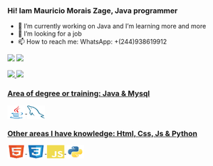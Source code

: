 ### Hi! Iam Mauricio Morais Zage, Java programmer

- 🔭 I’m currently working on Java and I’m learning more and more
- 🤔 I’m looking for a job
- 📫 How to reach me: WhatsApp: +(244)938619912
<div> 
  <a href = "mailto:mauriciomoraiszage@gmail.com"><img src="https://img.shields.io/badge/-Gmail-%23333?style=for-the-badge&logo=gmail&logoColor=white" target="_blank"></a>
  <a href="https://www.linkedin.com/in/mauricio-morais-zage-a09b31224/" target="_blank"><img src="https://img.shields.io/badge/-LinkedIn-%230077B5?style=for-the-badge&logo=linkedin&logoColor=white" target="_blank"></a> 
</div><br>

<div>
  <a href="https://github.com/MauricioMoraisZage">
  <img height="180em" src="https://github-readme-stats.vercel.app/api?username=MauricioMoraisZage&show_icons=true&theme=dracula&include_all_commits=true&count_private=true"/>
  <img height="170em" src="https://github-readme-stats.vercel.app/api/top-langs/?username=MauricioMoraisZage&layout=compact&langs_count=7&theme=dracula"/>
</div>

 <h3>Area of degree or training: Java & Mysql</h3>
<div style="display: inline_block">
  <img align="center" alt="Rafa-HTML" height="30" width="40" src="https://raw.githubusercontent.com/devicons/devicon/master/icons/java/java-original.svg">
  <img align="center" alt="Rafa-CSS" height="30" width="40" src="https://raw.githubusercontent.com/devicons/devicon/master/icons/mysql/mysql-original.svg">
</div>
  
<h3>Other areas I have knowledge: Html, Css, Js & Python</h3>  
<div style="display: inline_block">
  <img align="center" alt="Rafa-HTML" height="30" width="40" src="https://raw.githubusercontent.com/devicons/devicon/master/icons/html5/html5-original.svg">
  <img align="center" alt="Rafa-CSS" height="30" width="40" src="https://raw.githubusercontent.com/devicons/devicon/master/icons/css3/css3-original.svg">
  <img align="center" alt="Rafa-Js" height="30" width="40" src="https://raw.githubusercontent.com/devicons/devicon/master/icons/javascript/javascript-plain.svg">
  <img align="center" alt="Rafa-Python" height="30" width="40" src="https://raw.githubusercontent.com/devicons/devicon/master/icons/python/python-original.svg">
</div>
  
